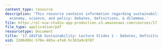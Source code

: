 ```yaml
---
content_type: resource
description: 'This resource contains information regarding sustainability: political
  economy, science, and policy: Debates, definitions, & dilemmas.'
file: https://ol-ocw-studio-app-production.s3.amazonaws.com/courses/17-181-sustainability-political-economy-science-and-policy-fall-2016/3206d09c570e865aafe85c363a9c878f_MIT17_181F16_Week1.pdf
file_type: application/pdf
resourcetype: Document
title: '17.181F16 Sustainability: Lecture Slides 1 - Debates, Definitions, & Dilemmas'
uid: 3206d09c-570e-865a-afe8-5c363a9c878f
---
```

